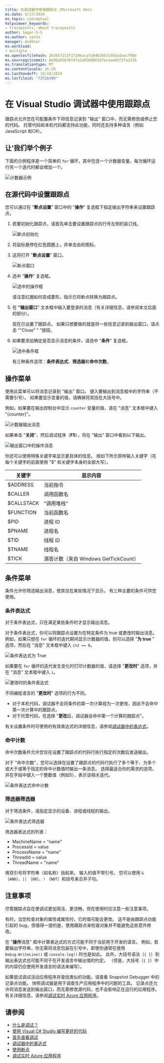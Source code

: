 ```yaml
---
title: 在调试器中使用跟踪点 |Microsoft Docs
ms.date: 9/17/2019
ms.topic: conceptual
helpviewer_keywords:
- tracepoints, about tracepoints
author: Sagar-S-S
ms.author: sashe
manager: AndSter
ms.workload:
- multiple
ms.openlocfilehash: 263657213f1720eaca7a0462bb31585adaacf9bb
ms.sourcegitcommit: 8a96a65676fd7a2a03b0803d7eceae65f3fa142b
ms.translationtype: MT
ms.contentlocale: zh-CN
ms.lasthandoff: 10/18/2019
ms.locfileid: "72516390"
---
```

# <a name="use-tracepoints-in-the-visual-studio-debugger"></a>在 Visual Studio 调试器中使用跟踪点

跟踪点允许您在可配置条件下将信息记录到 "输出" 窗口中，而无需修改或停止您的代码。 托管代码和本机代码都支持此功能，同时还支持多种语言（例如 JavaScript 和C#）。

## <a name="let39s-take-an-example"></a>让&#39;我们举个例子

下面的示例程序是一个简单的 `for` 循环，其中包含一个计数器变量，每次循环运行另一个迭代时都会增加一个。

![计数器示例](../debugger/media/counterexample.png "计数器示例")

## <a name="set-tracepoints-in-source-code"></a>在源代码中设置跟踪点

您可以通过在 "**断点设置**" 窗口中的 "**操作**" 复选框下指定输出字符串来设置跟踪点。

1. 若要初始化跟踪点，请首先单击要设置跟踪点的行号左侧的装订线。

   ![断点初始化](../debugger/media/breakpointinitialization.png "断点初始化")

2. 将鼠标悬停在红色圆圈上，并单击齿轮图标。
3. 这将打开 "**断点设置**" 窗口。

   ![断点窗口](../debugger/media/breakpointwindow.png "断点窗口")

4. 选中 "**操作**" 复选框。

   ![选中的操作框](../debugger/media/checkedactionsbox.png "选中的操作框")

   请注意红圈如何变成菱形，指示已将断点转换为跟踪点。

5. 在 **"输出窗口**" 文本框中输入要登录的消息（有关详细信息，请参阅本文后面的部分）。

   现在已设置了跟踪点。 如果只想要做的就是将一些信息记录到输出窗口，请点击 "&quot;Close" &quot; "按钮。

6. 如果要添加确定是否显示消息的条件，请选中 "**条件**" 复选框。

   ![选中条件框](../debugger/media/checkedconditionsbox.png "选中条件框")

   有三种条件选项：**条件表达式**、**筛选器**和**命中次数**。

## <a name="actions-menu"></a>操作菜单

使用此菜单可以将消息记录到 "输出" 窗口。 键入要输出到消息框中的字符串（不需要引号）。 如果要显示变量的值，请确保将其括在大括号中。

例如，如果要在输出控制台中显示 `counter` 变量的值，请在 "消息" 文本框中键入 "{counter}"。

![计数器输出消息](../debugger/media/counteroutputmessage.png "计数器输出消息")

如果单击 "**关闭**"，然后调试程序（**F5**），将在 "输出" 窗口中看到以下输出。

![输出窗口中的操作消息](../debugger/media/actionsmessageinoutputwindow.png "输出窗口中的操作消息")

你还可以使用特殊关键字来显示更具体的信息。 按如下所示原样输入关键字（在每个关键字的前面使用 "$" 和关键字本身的全部大写）。

| 关键字 | 显示内容 |
| --- | --- |
| $ADDRESS | 当前指令 |
| $CALLER | 调用函数名 |
| $CALLSTACK | “调用堆栈” |
| $FUNCTION | 当前函数名 |
| $PID | 进程 ID |
| $PNAME | 进程名 |
| $TID | 线程 ID |
| $TNAME   | 线程名 |
| $TICK | 滴答计数（来自 Windows GetTickCount） |

## <a name="conditions-menu"></a>条件菜单

条件允许你筛选输出消息，使其仅在某些情况下显示。 有三种主要的条件可供您使用。

### <a name="conditional-expression"></a>条件表达式
对于条件表达式，只在满足某些条件时才显示输出消息。

对于条件表达式，你可以将跟踪点设置为在特定条件为 true 或更改时输出消息。 例如，如果只想在 `for` 循环的迭代期间显示计数器的值，则可以选择 "**为 true** " 选项，然后在 "消息" 文本框中键入 `i%2 == 0`。

![条件表达式为 True](../debugger/media/conditionalexpressionistrue.png "条件表达式为 True")

如果要在 `for` 循环的迭代发生变化时打印计数器的值，请选择 "**更改时**" 选项，并在 "消息" 文本框中键入 `i`。

![更改时的条件表达式](../debugger/media/conditionalexpressionwhenchanged.png "更改时的条件表达式")

不同编程语言的 "**更改时**" 选项的行为不同。

- 对于本机代码，调试器不会将条件的第一次计算视为一次更改，因此不会命中第一次计算中的跟踪点。
- 对于托管代码，在选择 "**更改**后，调试器会命中第一个计算的跟踪点"。

有关设置条件时可使用的有效表达式的详细信息，请参阅[调试器中的表达式](expressions-in-the-debugger.md)。

### <a name="hit-count"></a>命中计数
命中次数条件允许您仅在设置了跟踪点的代码行执行指定的次数后发送输出。

对于 "命中次数"，您可以选择在设置了跟踪点的代码行执行了多个等于、为多个或大于或等于指定的命中计数值时输出一条消息。 选择最适合你的需求的选项，并在字段中键入一个整数值（例如5），表示该相关迭代。

![条件表达式命中计数](../debugger/media/conditionalexpressionhitcount.png "条件表达式命中计数")

### <a name="filter"></a>筛选器筛选器
对于筛选条件，请指定显示的设备、进程或线程的输出。

![条件表达式筛选器](../debugger/media/conditionalexpressionfilter.png "条件表达式筛选器")

筛选器表达式的列表：

- MachineName = "name"
- ProcessId = value
- ProcessName = "name"
- ThreadId = value
- ThreadName = "name"

用双引号将字符串（如名称）括起来。 输入的值不带引号。 您可以使用 `&` （`AND`）、`||` （`OR`）、`!` （`NOT`）和括号来合并子句。

## <a name="considerations"></a>注意事项

尽管跟踪点旨在使调试更加简洁、更流畅，但在使用时应注意一些注意事项。

有时，当您检查对象的属性或属性时，它的值可能会更改。 这不是由跟踪点功能引起的 bug，但值得一提的是，使用跟踪点来检查对象并不能避免这些意外修改。

在 "**操作**消息" 框中计算表达式的方式可能不同于当前用于开发的语言。 例如，若要输出字符串，你无需将消息包装在引号中，即使你通常在使用 `Debug.WriteLine()` 或 `console.log()` 时也是如此。 此外，大括号语法（`{ }`）到输出表达式也可能不同于在开发语言中输出值的约定。 （但是，大括号（`{ }`）中的内容仍应使用开发语言的语法来编写）。

如果尝试调试活动应用程序并查找类似的功能，请查看 Snapshot Debugger 中的记录点功能。 快照调试器是用于调查生产应用程序中的问题的工具。 记录点还允许将消息发送到输出窗口，而无需修改源代码，也不会影响正在运行的应用程序。 有关详细信息，请参阅[调试实时 Azure 应用程序](../debugger/debug-live-azure-applications.md)。

## <a name="see-also"></a>请参阅

- [什么是调试？](../debugger/what-is-debugging.md)
- [使用 Visual C# Studio 编写更好的代码](../debugger/write-better-code-with-visual-studio.md)
- [首先查看调试](../debugger/debugger-feature-tour.md)
- [调试器中的表达式](expressions-in-the-debugger.md)
- [使用断点](../debugger/using-breakpoints.md)
- [调试实时 Azure 应用程序](../debugger/debug-live-azure-applications.md)
